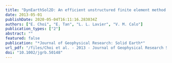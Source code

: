 ```yaml
---
title: "DynEarthSol2D: An efficient unstructured finite element method to study long-term tectonic deformation"
date: 2013-05-01
publishDate: 2020-05-04T16:11:16.283034Z
authors: ["E. Choi", "E. Tan", "L. L. Lavier", "V. M. Calo"]
publication_types: ["2"]
abstract: ""
featured: false
publication: "*Journal of Geophysical Research: Solid Earth*"
url_pdf: "/files/Choi et al. - 2013 - Journal of Geophysical Research Solid Earth - DynEarthSol2D An efficient unstructured finite element method to stud.pdf"
doi: "10.1002/jgrb.50148"
---
```



